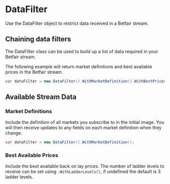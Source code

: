 # DataFilter
Use the DataFilter object to restrict data received in a Betfair stream. 

## Chaining data filters
The DataFilter class can be used to build up a list of data required in your Betfair stream.

The following example will return market definitions and best available prices in the Betfair stream.
```csharp
var dataFilter = new DataFilter().WithMarketDefinition().WithBestPrices();
```

## Available Stream Data
### Market Definitions
Include the definition of all markets you subscribe to in the initial image. You will then receive updates to any fields on each market definition when they change.
```csharp
var dataFilter = new DataFilter().WithMarketDefinition();
```

### Best Available Prices
Include the best available back on lay prices. The number of ladder levels to receive can be set using ```.WithLadderLevels()```, if undefined the default is 3 ladder levels.